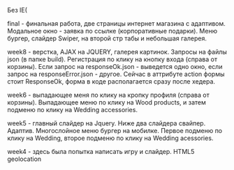Без IE(

final - финальная работа, две страницы интернет магазина с адаптивом. Модальное окно - заявка по ссылке (корпоративные подарки). Меню бургер, слайдер Swiper, на второй стр табы и небольшая галерея. 

week8 - верстка, AJAX на JQUERY, галерея картинок. Запросы на файлы json (в папке build). Регистрация по клику на кнопку входа (справа от корзины). Если запрос на responseOk.json - выведется одно окно, если запрос на responseError.json - другое. Сейчас в аттрибуте action формы стоит ResponseOk, форма в коде располагается сразу после хедера.

week6 - выпадающее меня по клику на кропку профиля (справа от корзины). Выпадающее меню по клику на Wood products, и затем подменю по клику на Wedding accessories.

week5 - главный слайдер на Jquery. Ниже два слайдера свайпер. Адаптив. Многослойное меню бургер на мобилке. Первое подменю по клику на Wedding, второе подменю по клику на Wedding acessories.

week4 - здесь была попытка написать игру и слайдер. HTML5 geolocation






